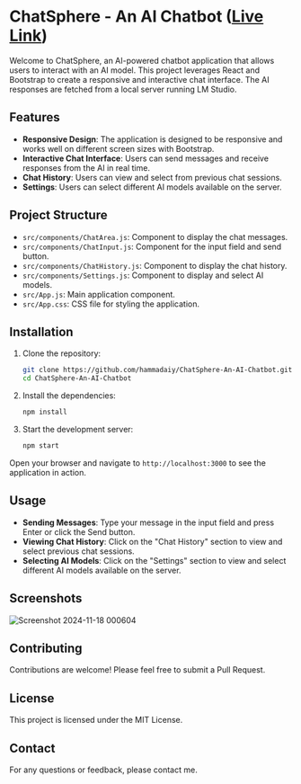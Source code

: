 # ChatSphere - An AI Chatbot ([Live Link](https://chatsphere-jet.vercel.app/))

Welcome to ChatSphere, an AI-powered chatbot application that allows users to interact with an AI model. This project leverages React and Bootstrap to create a responsive and interactive chat interface. The AI responses are fetched from a local server running LM Studio.

## Features

- **Responsive Design**: The application is designed to be responsive and works well on different screen sizes with Bootstrap.
- **Interactive Chat Interface**: Users can send messages and receive responses from the AI in real time.
- **Chat History**: Users can view and select from previous chat sessions.
- **Settings**: Users can select different AI models available on the server.

## Project Structure

- `src/components/ChatArea.js`: Component to display the chat messages.
- `src/components/ChatInput.js`: Component for the input field and send button.
- `src/components/ChatHistory.js`: Component to display the chat history.
- `src/components/Settings.js`: Component to display and select AI models.
- `src/App.js`: Main application component.
- `src/App.css`: CSS file for styling the application.

## Installation

1. Clone the repository:

   ```sh
   git clone https://github.com/hammadaiy/ChatSphere-An-AI-Chatbot.git
   cd ChatSphere-An-AI-Chatbot
   ```

2. Install the dependencies:

   ```sh
   npm install
   ```

3. Start the development server:

   ```sh
   npm start
   ```

Open your browser and navigate to `http://localhost:3000` to see the application in action.

## Usage

- **Sending Messages**: Type your message in the input field and press Enter or click the Send button.
- **Viewing Chat History**: Click on the "Chat History" section to view and select previous chat sessions.
- **Selecting AI Models**: Click on the "Settings" section to view and select different AI models available on the server.

## Screenshots

![Screenshot 2024-11-18 000604](https://github.com/user-attachments/assets/9263ba0f-81c7-4d6c-847e-543db368d566)



## Contributing

Contributions are welcome! Please feel free to submit a Pull Request.

## License

This project is licensed under the MIT License.

## Contact

For any questions or feedback, please contact me.
